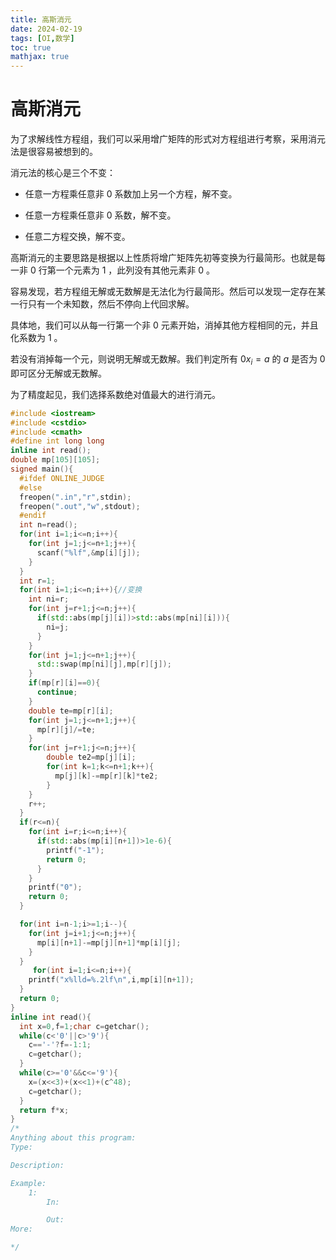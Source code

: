 ```yaml
---
title: 高斯消元
date: 2024-02-19
tags: [OI,数学]
toc: true
mathjax: true
---
```


# 高斯消元

为了求解线性方程组，我们可以采用增广矩阵的形式对方程组进行考察，采用消元法是很容易被想到的。

消元法的核心是三个不变：

* 任意一方程乘任意非 $0$ 系数加上另一个方程，解不变。

* 任意一方程乘任意非 $0$ 系数，解不变。

* 任意二方程交换，解不变。

高斯消元的主要思路是根据以上性质将增广矩阵先初等变换为行最简形。也就是每一非 $0$ 行第一个元素为 $1$ ，此列没有其他元素非 $0$ 。

容易发现，若方程组无解或无数解是无法化为行最简形。然后可以发现一定存在某一行只有一个未知数，然后不停向上代回求解。

具体地，我们可以从每一行第一个非 $0$ 元素开始，消掉其他方程相同的元，并且化系数为 $1$ 。

若没有消掉每一个元，则说明无解或无数解。我们判定所有 $0x_i=a$ 的 $a$ 是否为 $0$ 即可区分无解或无数解。

为了精度起见，我们选择系数绝对值最大的进行消元。

```cpp
#include <iostream>
#include <cstdio>
#include <cmath>
#define int long long
inline int read();
double mp[105][105];
signed main(){
  #ifdef ONLINE_JUDGE
  #else
  freopen(".in","r",stdin);
  freopen(".out","w",stdout);
  #endif
  int n=read();
  for(int i=1;i<=n;i++){
    for(int j=1;j<=n+1;j++){
      scanf("%lf",&mp[i][j]);
    }
  }
  int r=1;
  for(int i=1;i<=n;i++){//变换
    int ni=r;
    for(int j=r+1;j<=n;j++){
      if(std::abs(mp[j][i])>std::abs(mp[ni][i])){
        ni=j;
      }
    }
    for(int j=1;j<=n+1;j++){
      std::swap(mp[ni][j],mp[r][j]);
    }
    if(mp[r][i]==0){
      continue;
    }
    double te=mp[r][i];
    for(int j=1;j<=n+1;j++){
      mp[r][j]/=te;
    }
    for(int j=r+1;j<=n;j++){
        double te2=mp[j][i];
        for(int k=1;k<=n+1;k++){
          mp[j][k]-=mp[r][k]*te2;
        }
    }
    r++;
  }
  if(r<=n){
    for(int i=r;i<=n;i++){
      if(std::abs(mp[i][n+1])>1e-6){
        printf("-1");
        return 0;
      }
    }
    printf("0");
    return 0;
  }

  for(int i=n-1;i>=1;i--){
    for(int j=i+1;j<=n;j++){
      mp[i][n+1]-=mp[j][n+1]*mp[i][j];
    }
  }
     for(int i=1;i<=n;i++){
    printf("x%lld=%.2lf\n",i,mp[i][n+1]);
  }
  return 0;
}
inline int read(){
  int x=0,f=1;char c=getchar();
  while(c<'0'||c>'9'){
    c=='-'?f=-1:1;
    c=getchar();
  }
  while(c>='0'&&c<='9'){
    x=(x<<3)+(x<<1)+(c^48);
    c=getchar();
  }
  return f*x;
}
/*
Anything about this program:
Type:

Description:

Example:
	1:
		In:

		Out:
More:

*/

```
